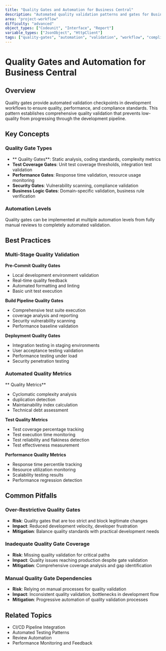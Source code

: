 ```yaml
---
title: "Quality Gates and Automation for Business Central"
description: "Automated quality validation patterns and gates for Business Central development workflows"
area: "project-workflow"
difficulty: "advanced"
object_types: ["Codeunit", "Interface", "Report"]
variable_types: ["JsonObject", "HttpClient"]
tags: ["quality-gates", "automation", "validation", "workflow", "compliance"]
---
```


# Quality Gates and Automation for Business Central

## Overview

Quality gates provide automated validation checkpoints in development workflows to ensure  quality, performance, and compliance standards. This pattern establishes comprehensive quality validation that prevents low-quality  from progressing through the development pipeline.

## Key Concepts

### Quality Gate Types
- ** Quality Gates**: Static analysis, coding standards, complexity metrics
- **Test Coverage Gates**: Unit test coverage thresholds, integration test validation
- **Performance Gates**: Response time validation, resource usage monitoring
- **Security Gates**: Vulnerability scanning, compliance validation
- **Business Logic Gates**: Domain-specific validation, business rule verification

### Automation Levels
Quality gates can be implemented at multiple automation levels from fully manual reviews to completely automated validation.

## Best Practices

### Multi-Stage Quality Validation

**Pre-Commit Quality Gates**
- Local development environment validation
- Real-time  quality feedback
- Automated formatting and linting
- Basic unit test execution

**Build Pipeline Quality Gates**
- Comprehensive test suite execution
-  coverage analysis and reporting
- Security vulnerability scanning
- Performance baseline validation

**Deployment Quality Gates**
- Integration testing in staging environments
- User acceptance testing validation
- Performance testing under load
- Security penetration testing

### Automated Quality Metrics

** Quality Metrics**
- Cyclomatic complexity analysis
-  duplication detection
- Maintainability index calculation
- Technical debt assessment

**Test Quality Metrics**
- Test coverage percentage tracking
- Test execution time monitoring
- Test reliability and flakiness detection
- Test effectiveness measurement

**Performance Quality Metrics**
- Response time percentile tracking
- Resource utilization monitoring
- Scalability testing results
- Performance regression detection

## Common Pitfalls

### Over-Restrictive Quality Gates
- **Risk**: Quality gates that are too strict and block legitimate changes
- **Impact**: Reduced development velocity, developer frustration
- **Mitigation**: Balance quality standards with practical development needs

### Inadequate Quality Gate Coverage
- **Risk**: Missing quality validation for critical  paths
- **Impact**: Quality issues reaching production despite gate validation
- **Mitigation**: Comprehensive coverage analysis and gap identification

### Manual Quality Gate Dependencies
- **Risk**: Relying on manual processes for quality validation
- **Impact**: Inconsistent quality validation, bottlenecks in development flow
- **Mitigation**: Progressive automation of quality validation processes

## Related Topics

- CI/CD Pipeline Integration
- Automated Testing Patterns
-  Review Automation
- Performance Monitoring and Feedback
